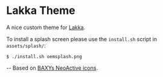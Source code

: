 # Lakka Theme

A nice custom theme for [Lakka](https://www.lakka.tv).

To install a splash screen please use the `install.sh` script in `assets/splash/`:

```
$ ./install.sh oemsplash.png
```

--
Based on [BAXYs NeoActive icons](https://github.com/baxysquare/baxy-retroarch-themes).
